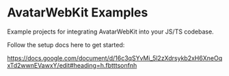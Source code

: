 # AvatarWebKit Examples

Example projects for integrating AvatarWebKit into your JS/TS codebase.

Follow the setup docs here to get started:

https://docs.google.com/document/d/16c3qSYvMi_5l2zXdrsykb2xH6XneOqxTd2wwnEVawxY/edit#heading=h.fbtttsonfnh